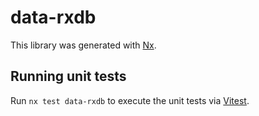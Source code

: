 # data-rxdb

This library was generated with [Nx](https://nx.dev).

## Running unit tests

Run `nx test data-rxdb` to execute the unit tests via [Vitest](https://vitest.dev/).
